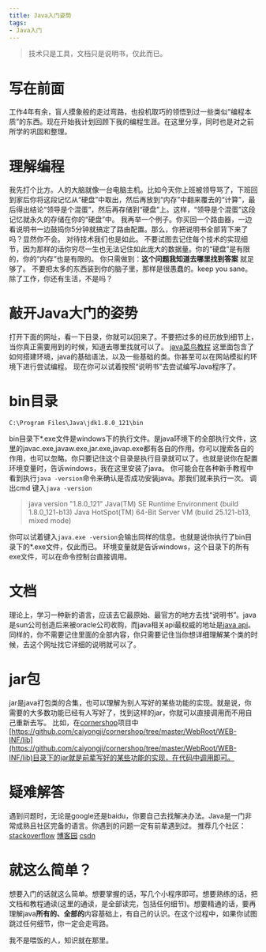 ```yaml
---
title: Java入门姿势
tags:
- Java入门
---
```


> 技术只是工具，文档只是说明书，仅此而已。

# 写在前面
工作4年有余，盲人摸象般的走过弯路，也投机取巧的领悟到过一些类似“编程本质”的东西。现在开始我计划回顾下我的编程生涯。在这里分享，同时也是对之前所学的巩固和整理。
# 理解编程
我先打个比方。人的大脑就像一台电脑主机。比如今天你上班被领导骂了，下班回到家后你将这段记忆从“硬盘”中取出，然后再放到“内存”中翻来覆去的“计算”，最后得出结论“领导是个混蛋”，然后再存储到“硬盘”上。这样，“领导是个混蛋”这段记忆就永久的存储在你的“硬盘”中。
我再举一个例子。你买回一个路由器，一边看说明书一边鼓捣你5分钟就搞定了路由配置。那么，你把说明书全部背下来了吗？显然你不会。
对待技术我们也是如此。
不要试图去记住每个技术的实现细节，因为那样的话你穷尽一生也无法记住如此庞大的数据量。你的“硬盘”是有限的，你的“内存”也是有限的。
你只需做到：**这个问题我知道去哪里找到答案** 就足够了。
不要把太多的东西装到你的脑子里，那样是很愚蠢的。keep you sane。除了工作，你还有生活，不是吗？
# 敲开Java大门的姿势
打开下面的网址，看一下目录，你就可以回来了。不要把过多的经历放到细节上，当你真正需要用到的时候，知道去哪里找就可以了。
[java菜鸟教程](http://www.runoob.com/java/java-tutorial.html)
这里面包含了如何搭建环境，java的基础语法，以及一些基础的类。你甚至可以在网站模拟的环境下进行尝试编程。
现在你可以试着按照“说明书”去尝试编写Java程序了。
# bin目录
    C:\Program Files\Java\jdk1.8.0_121\bin
bin目录下*.exe文件是windows下的执行文件。是java环境下的全部执行文件，这里的javac.exe,javaw.exe,jar.exe,javap.exe都有各自的作用。你可以搜索各自的作用，也可以忽略。你只要记住这个目录是执行目录就可以了。也就是说你在配置环境变量时，告诉windows，我在这里安装了java。
你可能会在各种新手教程中看到执行`java -version`命令来确认是否成功安装java。那我们就来执行一次。
调出cmd
键入`java -version`

> java version "1.8.0_121"
> Java(TM) SE Runtime Environment (build 1.8.0_121-b13)
> Java HotSpot(TM) 64-Bit Server VM (build 25.121-b13, mixed mode)

你可以试着键入`java.exe -version`会输出同样的信息。也就是说你执行了bin目录下的*.exe文件，仅此而已。
环境变量就是告诉windows，这个目录下的所有exe文件，可以在命令控制台直接调用。
# 文档
理论上，学习一种新的语言，应该去它最原始、最官方的地方去找“说明书”。java是sun公司创造后来被oracle公司收购，而java相关api最权威的地址是[java api](http://docs.oracle.com/javase/8/docs/api/)。
同样的，你不需要记住里面的全部内容，你只需要记住当你想详细理解某个类的时候，去这个网址找它详细的说明就可以了。
# jar包
jar是java打包类的合集，也可以理解为别人写好的某些功能的实现。就是说，你需要的大多数功能已经有人写好了，找到这样的jar，你就可以直接调用而不用自己重新去写。
比如，在[cornershop](https://github.com/caiyongji/cornershop)项目中[https://github.com/caiyongji/cornershop/tree/master/WebRoot/WEB-INF/lib](https://github.com/caiyongji/cornershop/tree/master/WebRoot/WEB-INF/lib)目录下的jar就是前辈写好的某些功能的实现，在代码中调用即可。
# 疑难解答
遇到问题时，无论是google还是baidu，你要自己去找解决办法。Java是一门非常成熟且社区完备的语言。你遇到的问题一定有前辈遇到过。
推荐几个社区：
[stackoverflow](https://stackoverflow.com/)
[博客园](https://www.cnblogs.com/)
[csdn](http://www.csdn.net/)
# 就这么简单？
想要入门的话就这么简单。想要掌握的话，写几个小程序即可。想要熟练的话，把文档和教程通读(这里的通读，是全部读完，包括任何细节)。想要精通的话，要再理解java**所有的、全部的**内容基础上，有自己的认识。在这个过程中，如果你试图跳过任何细节，你一定会走弯路。

我不是喂饭的人，知识就在那里。

